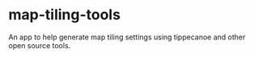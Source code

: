 # map-tiling-tools
 An app to help generate map tiling settings using tippecanoe and other open source tools.
